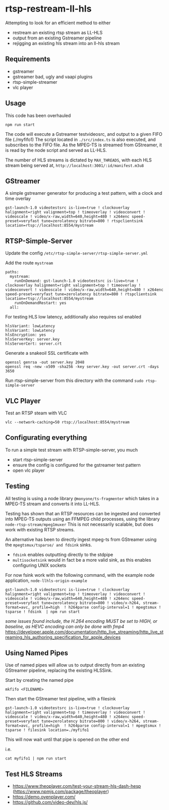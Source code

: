 # rtsp-restream-ll-hls

Attempting to look for an efficient method to either
- restream an existing rtsp stream as LL-HLS
- output from an existing Gstreamer pipeline
- rejigging an existing hls stream into an ll-hls stream

## Requirements

- gstreamer
- gstreamer bad, ugly and vaapi plugins
- rtsp-simple-streamer
- vlc player

## Usage

This code has been overhauled
```
npm run start
```
The code will execute a Gstreamer testvideosrc, and output to a given FIFO file (./myfifo1)
The script located in `./src/index.ts` is also executed, and subscribes to the FIFO file.
As the MPEG-TS is streamed from GStreamer, it is read by the node script and served as LL-HLS.

The number of HLS streams is dictated by `MAX_THREADS`, with each HLS stream being served at,
`http://localhost:3001/:id/manifest.m3u8`


## GStreamer
A simple gstreamer generator for producing a test pattern, with a clock and time overlay
```
gst-launch-1.0 videotestsrc is-live=true ! clockoverlay halignment=right valignment=top ! timeoverlay ! videoconvert ! videoscale ! video/x-raw,width=640,height=480 ! x264enc speed-preset=veryfast tune=zerolatency bitrate=800 ! rtspclientsink location=rtsp://localhost:8554/mystream
```

## RTSP-Simple-Server

Update the config `/etc/rtsp-simple-server/rtsp-simple-server.yml`

Add the route `mystream`
```
paths:
  mystream:
	runOnDemand: gst-launch-1.0 videotestsrc is-live=true ! clockoverlay halignment=right valignment=top ! timeoverlay ! videoconvert ! videoscale ! video/x-raw,width=640,height=480 ! x264enc speed-preset=veryfast tune=zerolatency bitrate=800 ! rtspclientsink location=rtsp://localhost:8554/mystream
	runOnDemandRestart: yes
  all:
```

For testing HLS low latency, additionally also requires ssl enabled
```
hlsVariant: lowLatency
hlsVariant: lowLatency
hlsEncryption: yes
hlsServerKey: server.key
hlsServerCert: server.crt
```

Generate a snakeoil SSL certificate with
```
openssl genrsa -out server.key 2048
openssl req -new -x509 -sha256 -key server.key -out server.crt -days 3650
```

Run rtsp-simple-server from this directory with the command `sudo rtsp-simple-server`


## VLC Player
Test an RTSP steam with VLC
```
vlc --network-caching=50 rtsp://localhost:8554/mystream
```

## Configurating everything
To run a simple test stream with RTSP-simple-server, you much
- start rtsp-simple-server
- ensure the config is configured for the gstreamer test pattern
- open vlc player



## Testing
All testing is using a node library `@monyone/ts-fragmenter` which takes in a MPEG-TS stream and converts it into LL-HLS.

Testing has shown that an RTSP resources can be ingested and converted into MPEG-TS outputs using an FFMPEG child processes, using the library `node-rtsp-stream/mpeg1muxer`
This is not necessarily scalable, but does work with existing RTSP streams.

An alternative has been to directly ingest mpeg-ts from GStreamer using the `mpegtsmux/tsparse/ and fdsink` sinks.
- `fdsink` enables outputting directly to the stdpipe
- `multisocketsink` would in fact be a more valid sink, as this enables configuring UNIX sockets

For now fsink work with the following command, with the example node application, `node-llhls-origin-example`
```
gst-launch-1.0 videotestsrc is-live=true ! clockoverlay halignment=right valignment=top ! timeoverlay ! videoconvert ! videoscale ! video/x-raw,width=640,height=480 ! x264enc speed-preset=veryfast tune=zerolatency bitrate=800 ! video/x-h264, stream-format=avc, profile=high  ! h264parse config-interval=1 ! mpegtsmux ! tsparse ! fdsink  | npm run start
```



*some issues found include, the H.264 encoding MUST be set to HIGH, or baseline, as HEVC encoding can only be done with fmp4*
https://developer.apple.com/documentation/http_live_streaming/http_live_streaming_hls_authoring_specification_for_apple_devices




## Using Named Pipes

Use of named pipes will allow us to output directly from an existing GStreamer pipeline, replacing the existing HLSSink.

Start by creating the named pipe
```
mkfifo <FILENAME>
```

Then start the GStreamer test pipeline, with a filesink
```
gst-launch-1.0 videotestsrc is-live=true ! clockoverlay halignment=right valignment=top ! timeoverlay ! videoconvert ! videoscale ! video/x-raw,width=640,height=480 ! x264enc speed-preset=veryfast tune=zerolatency bitrate=800 ! video/x-h264, stream-format=avc, profile=high  ! h264parse config-interval=1 ! mpegtsmux ! tsparse ! filesink location=./myfifo1
```
This will now wait until that pipe is opened on the other end

i.e.
```
cat myfifo1 | npm run start
```


## Test HLS Streams
- https://www.theoplayer.com/test-your-stream-hls-dash-hesp (https://www.npmjs.com/package/theoplayer)
- https://demo.ovenplayer.com/
- https://github.com/video-dev/hls.js/
